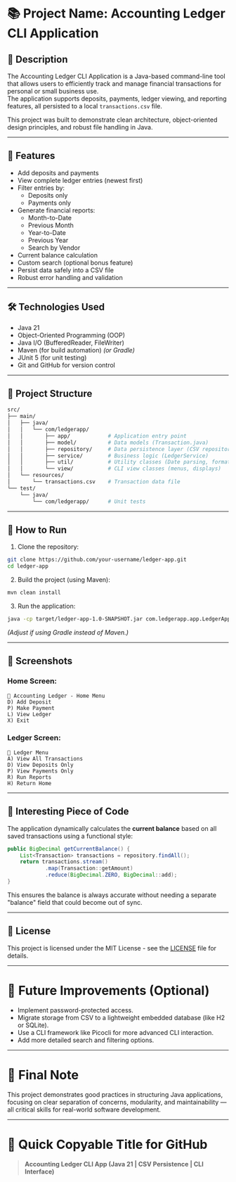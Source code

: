 # 📚 Project Name: Accounting Ledger CLI Application

## 🢾 Description

The Accounting Ledger CLI Application is a Java-based command-line tool that allows users to efficiently track and manage financial transactions for personal or small business use.  
The application supports deposits, payments, ledger viewing, and reporting features, all persisted to a local `transactions.csv` file.

This project was built to demonstrate clean architecture, object-oriented design principles, and robust file handling in Java.

---

## 🚀 Features

- Add deposits and payments
- View complete ledger entries (newest first)
- Filter entries by:
    - Deposits only
    - Payments only
- Generate financial reports:
    - Month-to-Date
    - Previous Month
    - Year-to-Date
    - Previous Year
    - Search by Vendor
- Current balance calculation
- Custom search (optional bonus feature)
- Persist data safely into a CSV file
- Robust error handling and validation

---

## 🛠️ Technologies Used

- Java 21
- Object-Oriented Programming (OOP)
- Java I/O (BufferedReader, FileWriter)
- Maven (for build automation) *(or Gradle)*
- JUnit 5 (for unit testing)
- Git and GitHub for version control

---

## 📂 Project Structure

```bash
src/
├── main/
│   ├── java/
│   │   └── com/ledgerapp/
│   │       ├── app/            # Application entry point
│   │       ├── model/          # Data models (Transaction.java)
│   │       ├── repository/     # Data persistence layer (CSV repository)
│   │       ├── service/        # Business logic (LedgerService)
│   │       ├── util/           # Utility classes (Date parsing, formatting)
│   │       └── view/           # CLI view classes (menus, displays)
│   └── resources/
│       └── transactions.csv    # Transaction data file
└── test/
    └── java/
        └── com/ledgerapp/      # Unit tests
```

---

## 📜 How to Run

1. Clone the repository:

```bash
git clone https://github.com/your-username/ledger-app.git
cd ledger-app
```

2. Build the project (using Maven):

```bash
mvn clean install
```

3. Run the application:

```bash
java -cp target/ledger-app-1.0-SNAPSHOT.jar com.ledgerapp.app.LedgerApplication
```

*(Adjust if using Gradle instead of Maven.)*

---

## 📸 Screenshots

### Home Screen:
```text
🏦 Accounting Ledger - Home Menu
D) Add Deposit
P) Make Payment
L) View Ledger
X) Exit
```

### Ledger Screen:
```text
📜 Ledger Menu
A) View All Transactions
D) View Deposits Only
P) View Payments Only
R) Run Reports
H) Return Home
```

---

## 💬 Interesting Piece of Code

The application dynamically calculates the **current balance** based on all saved transactions using a functional style:

```java
public BigDecimal getCurrentBalance() {
    List<Transaction> transactions = repository.findAll();
    return transactions.stream()
            .map(Transaction::getAmount)
            .reduce(BigDecimal.ZERO, BigDecimal::add);
}
```

This ensures the balance is always accurate without needing a separate "balance" field that could become out of sync.

---

## 📜 License

This project is licensed under the MIT License - see the [LICENSE](LICENSE) file for details.

---

# 🎯 Future Improvements (Optional)

- Implement password-protected access.
- Migrate storage from CSV to a lightweight embedded database (like H2 or SQLite).
- Use a CLI framework like Picocli for more advanced CLI interaction.
- Add more detailed search and filtering options.

---

# 🧐 Final Note

This project demonstrates good practices in structuring Java applications, focusing on clear separation of concerns, modularity, and maintainability — all critical skills for real-world software development.

---

# 📢 Quick Copyable Title for GitHub

> **Accounting Ledger CLI App (Java 21 | CSV Persistence | CLI Interface)**

